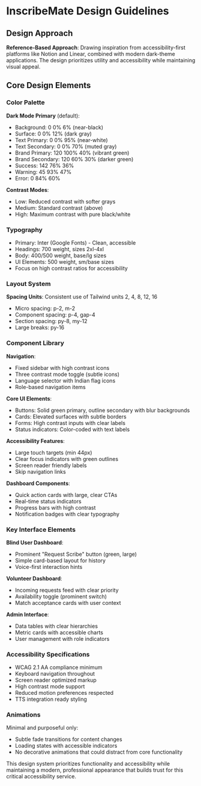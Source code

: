 # InscribeMate Design Guidelines

## Design Approach
**Reference-Based Approach**: Drawing inspiration from accessibility-first platforms like Notion and Linear, combined with modern dark-theme applications. The design prioritizes utility and accessibility while maintaining visual appeal.

## Core Design Elements

### Color Palette
**Dark Mode Primary** (default):
- Background: 0 0% 6% (near-black)
- Surface: 0 0% 12% (dark gray)
- Text Primary: 0 0% 95% (near-white)
- Text Secondary: 0 0% 70% (muted gray)
- Brand Primary: 120 100% 40% (vibrant green)
- Brand Secondary: 120 60% 30% (darker green)
- Success: 142 76% 36%
- Warning: 45 93% 47%
- Error: 0 84% 60%

**Contrast Modes**:
- Low: Reduced contrast with softer grays
- Medium: Standard contrast (above)
- High: Maximum contrast with pure black/white

### Typography
- Primary: Inter (Google Fonts) - Clean, accessible
- Headings: 700 weight, sizes 2xl-4xl
- Body: 400/500 weight, base/lg sizes
- UI Elements: 500 weight, sm/base sizes
- Focus on high contrast ratios for accessibility

### Layout System
**Spacing Units**: Consistent use of Tailwind units 2, 4, 8, 12, 16
- Micro spacing: p-2, m-2
- Component spacing: p-4, gap-4
- Section spacing: py-8, my-12
- Large breaks: py-16

### Component Library

**Navigation**:
- Fixed sidebar with high contrast icons
- Three contrast mode toggle (subtle icons)
- Language selector with Indian flag icons
- Role-based navigation items

**Core UI Elements**:
- Buttons: Solid green primary, outline secondary with blur backgrounds
- Cards: Elevated surfaces with subtle borders
- Forms: High contrast inputs with clear labels
- Status indicators: Color-coded with text labels

**Accessibility Features**:
- Large touch targets (min 44px)
- Clear focus indicators with green outlines
- Screen reader friendly labels
- Skip navigation links

**Dashboard Components**:
- Quick action cards with large, clear CTAs
- Real-time status indicators
- Progress bars with high contrast
- Notification badges with clear typography

### Key Interface Elements

**Blind User Dashboard**:
- Prominent "Request Scribe" button (green, large)
- Simple card-based layout for history
- Voice-first interaction hints

**Volunteer Dashboard**:
- Incoming requests feed with clear priority
- Availability toggle (prominent switch)
- Match acceptance cards with user context

**Admin Interface**:
- Data tables with clear hierarchies
- Metric cards with accessible charts
- User management with role indicators

### Accessibility Specifications
- WCAG 2.1 AA compliance minimum
- Keyboard navigation throughout
- Screen reader optimized markup
- High contrast mode support
- Reduced motion preferences respected
- TTS integration ready styling

### Animations
Minimal and purposeful only:
- Subtle fade transitions for content changes
- Loading states with accessible indicators
- No decorative animations that could distract from core functionality

This design system prioritizes functionality and accessibility while maintaining a modern, professional appearance that builds trust for this critical accessibility service.